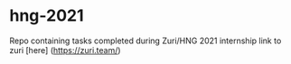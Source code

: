 # hng-2021
Repo containing tasks completed during Zuri/HNG 2021 internship 
link to zuri [here] (https://zuri.team/) 
